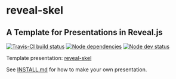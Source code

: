 # reveal-skel
## A Template for Presentations in Reveal.js

[![Travis-CI build status](https://travis-ci.org/sermons/reveal-skel.svg)](https://travis-ci.org/sermons/reveal-skel)
[![Node dependencies](https://david-dm.org/sermons/reveal-skel.svg)](https://david-dm.org/sermons/reveal-skel)
[![Node dev status](https://david-dm.org/sermons/reveal-skel/dev-status.svg)](https://david-dm.org/sermons/reveal-skel#info=devDependencies)

Template presentation: [reveal-skel](https://github.com/sermons/reveal-skel)

See [INSTALL.md](INSTALL.md)
for how to make your own presentation.
